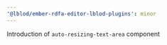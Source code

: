 ```yaml
---
'@lblod/ember-rdfa-editor-lblod-plugins': minor
---
```


Introduction of `auto-resizing-text-area` component
